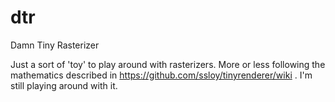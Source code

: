# dtr
Damn Tiny Rasterizer


Just a sort of 'toy' to play around with rasterizers. More or less following the mathematics described in https://github.com/ssloy/tinyrenderer/wiki . I'm still playing around  with it.
